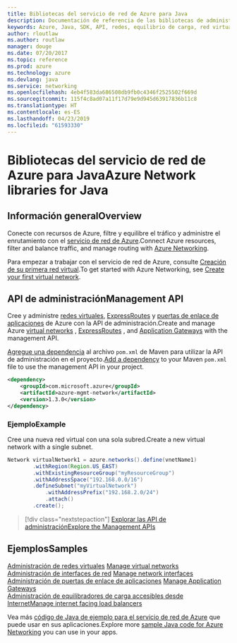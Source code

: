 ```yaml
---
title: Bibliotecas del servicio de red de Azure para Java
description: Documentación de referencia de las bibliotecas de administración del servicio de red de Azure para Java
keywords: Azure, Java, SDK, API, redes, equilibrio de carga, red virtual, subred
author: rloutlaw
ms.author: routlaw
manager: douge
ms.date: 07/20/2017
ms.topic: reference
ms.prod: azure
ms.technology: azure
ms.devlang: java
ms.service: networking
ms.openlocfilehash: 4eb4f583da686508db9fb0c4346f2525502f669d
ms.sourcegitcommit: 115f4c8ad07a11f17d79e9d945d63917836b11c8
ms.translationtype: HT
ms.contentlocale: es-ES
ms.lasthandoff: 04/23/2019
ms.locfileid: "61593330"
---
```

# <a name="azure-network-libraries-for-java"></a><span data-ttu-id="0c3c0-104">Bibliotecas del servicio de red de Azure para Java</span><span class="sxs-lookup"><span data-stu-id="0c3c0-104">Azure Network libraries for Java</span></span>

## <a name="overview"></a><span data-ttu-id="0c3c0-105">Información general</span><span class="sxs-lookup"><span data-stu-id="0c3c0-105">Overview</span></span>

<span data-ttu-id="0c3c0-106">Conecte con recursos de Azure, filtre y equilibre el tráfico y administre el enrutamiento con el [servicio de red de Azure](/azure/networking/networking-overview).</span><span class="sxs-lookup"><span data-stu-id="0c3c0-106">Connect Azure resources, filter and balance traffic, and manage routing with [Azure Networking](/azure/networking/networking-overview).</span></span>

<span data-ttu-id="0c3c0-107">Para empezar a trabajar con el servicio de red de Azure, consulte [Creación de su primera red virtual](/azure/virtual-network/virtual-network-get-started-vnet-subnet).</span><span class="sxs-lookup"><span data-stu-id="0c3c0-107">To get started with Azure Networking, see [Create your first virtual network](/azure/virtual-network/virtual-network-get-started-vnet-subnet).</span></span>

## <a name="management-api"></a><span data-ttu-id="0c3c0-108">API de administración</span><span class="sxs-lookup"><span data-stu-id="0c3c0-108">Management API</span></span>

<span data-ttu-id="0c3c0-109">Cree y administre [redes virtuales](/azure/virtual-network/virtual-networks-overview), [ExpressRoutes](/azure/expressroute/) y [puertas de enlace de aplicaciones](/azure/application-gateway/) de Azure con la API de administración.</span><span class="sxs-lookup"><span data-stu-id="0c3c0-109">Create and manage Azure [virtual networks](/azure/virtual-network/virtual-networks-overview) , [ExpressRoutes](/azure/expressroute/) , and [Application Gateways](/azure/application-gateway/) with the management API.</span></span>

<span data-ttu-id="0c3c0-110">[Agregue una dependencia](https://maven.apache.org/guides/getting-started/index.html#How_do_I_use_external_dependencies) al archivo `pom.xml` de Maven para utilizar la API de administración en el proyecto.</span><span class="sxs-lookup"><span data-stu-id="0c3c0-110">[Add a dependency](https://maven.apache.org/guides/getting-started/index.html#How_do_I_use_external_dependencies) to your Maven `pom.xml` file to use the management API in your project.</span></span>  

```XML
<dependency>
    <groupId>com.microsoft.azure</groupId>
    <artifactId>azure-mgmt-network</artifactId>
    <version>1.3.0</version>
</dependency>
```   

### <a name="example"></a><span data-ttu-id="0c3c0-111">Ejemplo</span><span class="sxs-lookup"><span data-stu-id="0c3c0-111">Example</span></span>

<span data-ttu-id="0c3c0-112">Cree una nueva red virtual con una sola subred.</span><span class="sxs-lookup"><span data-stu-id="0c3c0-112">Create a new virtual network with a single subnet.</span></span>

```java
Network virtualNetwork1 = azure.networks().define(vnetName1)
        .withRegion(Region.US_EAST)
        .withExistingResourceGroup("myResourceGroup")
        .withAddressSpace("192.168.0.0/16")
        .defineSubnet("myVirtualNetwork")
            .withAddressPrefix("192.168.2.0/24")
            .attach()
        .create();
```

> [!div class="nextstepaction"]
> [<span data-ttu-id="0c3c0-113">Explorar las API de administración</span><span class="sxs-lookup"><span data-stu-id="0c3c0-113">Explore the Management APIs</span></span>](/java/api/overview/azure/networking/management)

## <a name="samples"></a><span data-ttu-id="0c3c0-114">Ejemplos</span><span class="sxs-lookup"><span data-stu-id="0c3c0-114">Samples</span></span>

<span data-ttu-id="0c3c0-115">[Administración de redes virtuales](https://github.com/Azure-Samples/network-java-manage-virtual-network) </span><span class="sxs-lookup"><span data-stu-id="0c3c0-115">[Manage virtual networks](https://github.com/Azure-Samples/network-java-manage-virtual-network) </span></span>  
<span data-ttu-id="0c3c0-116">[Administración de interfaces de red](https://github.com/Azure-Samples/network-java-manage-network-interface) </span><span class="sxs-lookup"><span data-stu-id="0c3c0-116">[Manage network interfaces](https://github.com/Azure-Samples/network-java-manage-network-interface) </span></span>  
<span data-ttu-id="0c3c0-117">[Administración de puertas de enlace de aplicaciones](https://github.com/Azure-Samples/application-gateway-java-manage-simple-application-gateways) </span><span class="sxs-lookup"><span data-stu-id="0c3c0-117">[Manage Application Gateways](https://github.com/Azure-Samples/application-gateway-java-manage-simple-application-gateways) </span></span>  
[<span data-ttu-id="0c3c0-118">Administración de equilibradores de carga accesibles desde Internet</span><span class="sxs-lookup"><span data-stu-id="0c3c0-118">Manage internet facing load balancers</span></span>](https://github.com/Azure-Samples/network-java-manage-internet-facing-load-balancers)   

<span data-ttu-id="0c3c0-119">Vea más [código de Java de ejemplo para el servicio de red de Azure](https://azure.microsoft.com/resources/samples/?platform=java&term=network) que puede usar en sus aplicaciones.</span><span class="sxs-lookup"><span data-stu-id="0c3c0-119">Explore more [sample Java code for Azure Networking](https://azure.microsoft.com/resources/samples/?platform=java&term=network) you can use in your apps.</span></span>
